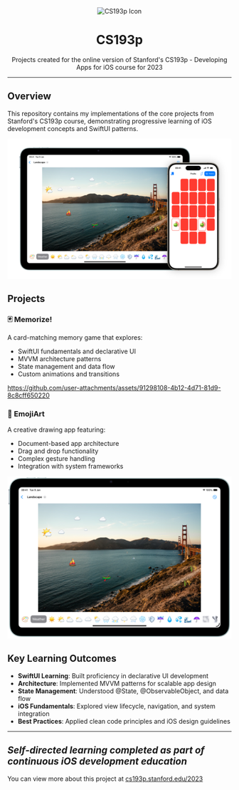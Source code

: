 <div align="center">
  <img width="200" height="200" src="assets/CS193p.png" alt= "CS193p Icon">
  <h1>CS193p</h1>
  <p>
    Projects created for the online version of Stanford's CS193p - Developing Apps for iOS course for 2023
  </p>
</div>

---

## Overview

This repository contains my implementations of the core projects from Stanford's CS193p course, demonstrating progressive learning of iOS development concepts and SwiftUI patterns.

<img src="assets/CS193pProjects.png" alt= "Memorize and Emoji Art Applications from course">

## Projects

### 🃏 Memorize!
A card-matching memory game that explores:
- SwiftUI fundamentals and declarative UI
- MVVM architecture patterns
- State management and data flow
- Custom animations and transitions

https://github.com/user-attachments/assets/91298108-4b12-4d71-81d9-8c8cff650220

### 🎨 EmojiArt
A creative drawing app featuring:
- Document-based app architecture
- Drag and drop functionality
- Complex gesture handling
- Integration with system frameworks

<img src="assets/EmojiArt.png" alt= "EmojiArt application">

## Key Learning Outcomes

- **SwiftUI Learning**: Built proficiency in declarative UI development
- **Architecture**: Implemented MVVM patterns for scalable app design
- **State Management**: Understood @State, @ObservableObject, and data flow
- **iOS Fundamentals**: Explored view lifecycle, navigation, and system integration
- **Best Practices**: Applied clean code principles and iOS design guidelines

---
*Self-directed learning completed as part of continuous iOS development education*
---
You can view more about this project at [cs193p.stanford.edu/2023](https://cs193p.stanford.edu/2023)
